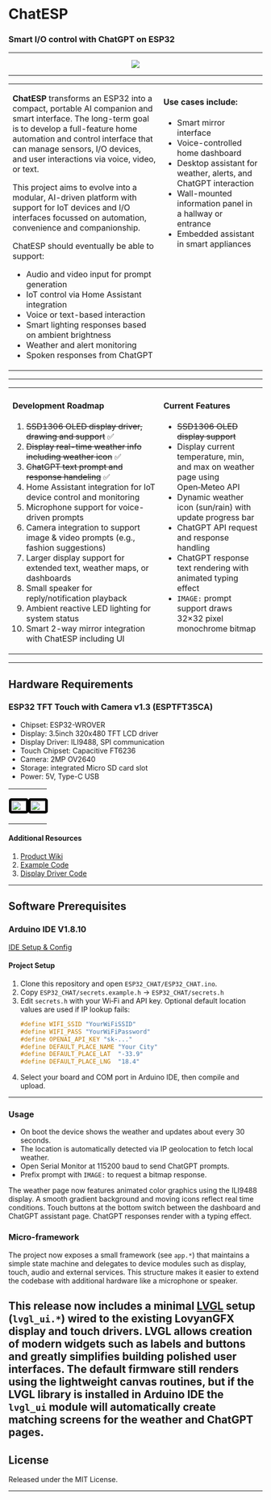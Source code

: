 <h1 align="left" class="rainbow">ChatESP</h1>
<h3 align="left">Smart I/O control with ChatGPT on ESP32</h3>

---

<p align="center">
  <img src="chatESP-banner.gif">
</p>

---

<table>
  <tr>
    <td style="vertical-align:top; width:60%">

**ChatESP** transforms an ESP32 into a compact, portable AI companion and smart interface. The long-term goal is to develop a full-feature home automation and control interface that can manage sensors, I/O devices, and user interactions via voice, video, or text.

This project aims to evolve into a modular, AI-driven platform with support for IoT devices and I/O interfaces focussed on automation, convenience and companionship.

ChatESP should eventually be able to support:

- Audio and video input for prompt generation  
- IoT control via Home Assistant integration  
- Voice or text-based interaction  
- Smart lighting responses based on ambient brightness  
- Weather and alert monitoring  
- Spoken responses from ChatGPT  

</td>
    <td style="vertical-align:top; padding-left:1%; width:40%">

<h4>Use cases include:</h4>

- Smart mirror interface  
- Voice-controlled home dashboard  
- Desktop assistant for weather, alerts, and ChatGPT interaction  
- Wall-mounted information panel in a hallway or entrance  
- Embedded assistant in smart appliances  

</td>
  </tr>
</table>


---

<table>
  <tr>
    <td style="vertical-align:top; width:60%">

#### Development Roadmap

1. ~~SSD1306 OLED display driver, drawing and support~~ ✅  
2. ~~Display real-time weather info including weather icon~~ ✅  
3. ~~ChatGPT text prompt and response handeling~~ ✅  
4. Home Assistant integration for IoT device control and monitoring  
5. Microphone support for voice-driven prompts  
6. Camera integration to support image & video prompts (e.g., fashion suggestions)  
7. Larger display support for extended text, weather maps, or dashboards  
8. Small speaker for reply/notification playback  
9. Ambient reactive LED lighting for system status  
10. Smart 2-way mirror integration with ChatESP including UI  

</td>
    <td style="vertical-align:top; padding-left:1%; width:60%">

#### Current Features

- ~~SSD1306 OLED display support~~ 
- Display current temperature, min, and max on weather page using Open‑Meteo API  
- Dynamic weather icon (sun/rain) with update progress bar  
- ChatGPT API request and response handling  
- ChatGPT response text rendering with animated typing effect  
- `IMAGE:` prompt support draws 32×32 pixel monochrome bitmap  

</td>
  </tr>
</table>

---

## Hardware Requirements
### ESP32 TFT Touch with Camera v1.3 (ESPTFT35CA)

- Chipset: ESP32-WROVER
- Display: 3.5inch 320x480 TFT LCD driver
- Display Driver: ILI9488, SPI communication
- Touch Chipset: Capacitive FT6236
- Camera: 2MP OV2640
- Storage: integrated Micro SD card slot
- Power: 5V, Type-C USB

<table>
  <tr>
    <td style="horizontal-align:middle; padding-left:1%; width:50%">
      <p align="left">
        <img src="https://i.ibb.co/N2gCqTf/ESPTFT35-CA-008.jpg" width="100%" style="border: 5px solid black; border-radius: 5px;">
      </p>
    </td>
    <td style="horizontal-align:middle; padding-left:1%; width:50%">
      <p align="left">
        <img src="https://i.ibb.co/thgTHgH/ESPTFT35-CA-007.jpg" width="100%" style="border: 5px solid black; border-radius: 5px;">
      </p>
    </td>
  </tr>
</table>

#### Additional Resources
1. [Product Wiki](https://wiki.makerfabs.com/MaTouch_3.5_TFT_Touch_with_Camera.html)
2. [Example Code](https://github.com/Makerfabs/Project_Touch-Screen-Camera)
3. [Display Driver Code](https://github.com/microrobotics/ESPTFT35CA)

---

## Software Prerequisites
### Arduino IDE V1.8.10
[IDE Setup & Config](https://www.arduino.cc/en/software) 

#### Project Setup

1. Clone this repository and open `ESP32_CHAT/ESP32_CHAT.ino`.
2. Copy `ESP32_CHAT/secrets.example.h` → `ESP32_CHAT/secrets.h`
3. Edit `secrets.h` with your Wi‑Fi and API key. Optional default location values are used if IP lookup fails:
   ```cpp
   #define WIFI_SSID "YourWiFiSSID"
   #define WIFI_PASS "YourWiFiPassword"
   #define OPENAI_API_KEY "sk-..."
   #define DEFAULT_PLACE_NAME "Your City"
   #define DEFAULT_PLACE_LAT  "-33.9"
   #define DEFAULT_PLACE_LNG  "18.4"
   ```
4. Select your board and COM port in Arduino IDE, then compile and upload.

---

### Usage

- On boot the device shows the weather and updates about every 30 seconds.
- The location is automatically detected via IP geolocation to fetch local weather.
- Open Serial Monitor at 115200 baud to send ChatGPT prompts.
- Prefix prompt with `IMAGE:` to request a bitmap response.

The weather page now features animated color graphics using the ILI9488
display. A smooth gradient background and moving icons reflect real
time conditions. Touch buttons at the bottom switch between the
dashboard and ChatGPT assistant page. ChatGPT responses render with a
typing effect.

### Micro-framework

The project now exposes a small framework (see `app.*`) that maintains a
simple state machine and delegates to device modules such as display,
touch, audio and external services. This structure makes it easier to
extend the codebase with additional hardware like a microphone or
speaker.

This release now includes a minimal [LVGL](https://github.com/lvgl/lvgl)
setup (`lvgl_ui.*`) wired to the existing LovyanGFX display and touch
drivers.  LVGL allows creation of modern widgets such as labels and
buttons and greatly simplifies building polished user interfaces.  The
default firmware still renders using the lightweight canvas routines,
but if the LVGL library is installed in Arduino IDE the `lvgl_ui`
module will automatically create matching screens for the weather and
ChatGPT pages.
---


## License

Released under the MIT License.


---
